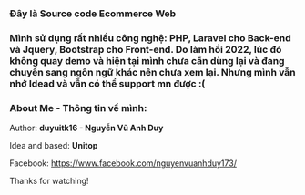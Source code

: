 ### Đây là Source code Ecommerce Web

### Mình sử dụng rất nhiều công nghệ: PHP, Laravel cho Back-end và Jquery, Bootstrap cho Front-end. Do làm hồi 2022, lúc đó không quay demo và hiện tại mình chưa cần dùng lại và đang chuyển sang ngôn ngữ khác nên chưa xem lại. Nhưng mình vẫn nhớ Idead và vẫn có thể support mn được :(


### About Me - Thông tin về mình:

Author: **duyuitk16 - Nguyễn Vũ Anh Duy**

Idea and based: **Unitop**

Facebook: https://www.facebook.com/nguyenvuanhduy173/

Thanks for watching!
